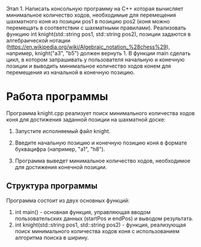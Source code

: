 Этап 1. Написать консольную программу на C++ которая вычисляет минимальное количество ходов, необходимые для перемещения шахматного коня из позиции pos1 в позицию pos2 (коня можно перемещать в соответствии с шахматными правилами). Реализовать функцию int knight(std::string pos1, std::string pos2), позиции задаются в алгебраической нотации (https://en.wikipedia.org/wiki/Algebraic_notation_%28chess%29), например, knight("a3", "b5") должен вернуть 1. В функции main сделать цикл, в котором запрашивать у пользователя начальную и конечную позиции и выводить минимальное количество ходов конем для перемещения из начальной в конечную позицию.

Работа программы
===========================

Программа knight.cpp реализует поиск минимального количества ходов коня для достижения заданной позиции на шахматной доске:
   
1. Запустите исполняемый файл knight.

2. Введите начальную позицию и конечную позицию коня в формате буквацифра (например, "a1", "h8").

3. Программа выведет минимальное количество ходов, необходимое для достижения конечной позиции.


Структура программы
-------------------
Программа состоит из двух основных функций:
1. int main() - основная функция, управляющая вводом пользовательских данных (startPos и endPos) и выводом результата.
2. int knight(std::string pos1, std::string pos2) - функция, реализующая поиск минимального количества ходов коня с использованием алгоритма поиска в ширину.
